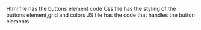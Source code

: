 Html file has the buttons element code
Css file has the styling of the buttons element,grid and colors
JS file has the code that handles the button elements
